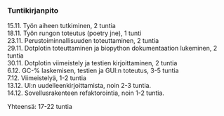 ### Tuntikirjanpito  

15.11. Työn aiheen tutkiminen, 2 tuntia  
18.11. Työn rungon toteutus (poetry jne), 1 tunti  
23.11. Perustoiminnallisuuden toteuttaminen, 2 tuntia  
29.11. Dotplotin toteuttaminen ja biopython dokumentaation lukeminen, 2 tuntia  
30.11. Dotplotin viimeistely ja testien kirjoittaminen, 2 tuntia  
6.12. GC-% laskemisen, testien ja GUI:n toteutus, 3-5 tuntia  
7.12. Viimeistelyä, 1-2 tuntia  
13.12. UI:n uudelleenkirjoittamista, noin 2-3 tuntia.  
14.12. Sovellusrakenteen refaktorointia, noin 1-2 tuntia.  

Yhteensä: 17-22 tuntia

